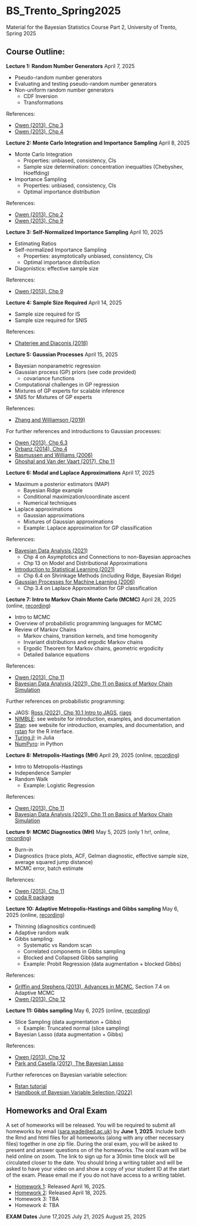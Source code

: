 # BS_Trento_Spring2025
Material for the Bayesian Statistics Course Part 2, University of Trento, Spring 2025

## Course Outline:

**Lecture 1: Random Number Generators** April 7, 2025
- Pseudo-random number generators
- Evaluating and testing pseudo-random number generators
- Non-uniform random number generators
  - CDF Inversion
  - Transformations
    
References:
- [Owen (2013), Chp 3](https://artowen.su.domains/mc/Ch-unifrng.pdf)
- [Owen (2013), Chp 4](https://artowen.su.domains/mc/Ch-nonunifrng.pdf)

**Lecture 2: Monte Carlo Integration and Importance Sampling** April 8, 2025
- Monte Carlo Integration
  - Properties: unbiased, consistency, CIs
  - Sample size determination: concentration inequalties (Chebyshev, Hoeffding)
- Importance Sampling
  - Properties: unbiased, consistency, CIs
  - Optimal importance distribution
    
References:
- [Owen (2013), Chp 2](https://artowen.su.domains/mc/Ch-intro.pdf)
- [Owen (2013), Chp 9](https://artowen.su.domains/mc/Ch-var-is.pdf)

**Lecture 3: Self-Normalized Importance Sampling** April 10, 2025
- Estimating Ratios
- Self-normalized Importance Sampling
  - Properties: asymptotically unbiased, consistency, CIs
  - Optimal importance distribution
- Diagonistics: effective sample size

References:
- [Owen (2013), Chp 9](https://artowen.su.domains/mc/Ch-var-is.pdf)

**Lecture 4: Sample Size Required** April 14, 2025
- Sample size required for IS
- Sample size required for SNIS

References:
- [Chaterjee and Diaconis (2018)](https://arxiv.org/abs/1511.01437)

**Lecture 5: Gaussian Processes** April 15, 2025
- Bayesian nonparametric regression
- Gaussian process (GP) priors (see code provided)
  - covariance functions
- Computational challenges in GP regression
- Mixtures of GP experts for scalable inference
- SNIS for Mixtures of GP experts

References:
- [Zhang and Williamson (2019)](https://arxiv.org/abs/1702.08420)

For further references and introductions to Gaussian processes:
- [Owen (2013), Chp 6.3](https://artowen.su.domains/mc/Ch-processes.pdf)
- [Orbanz (2014), Chp 4](http://www.gatsby.ucl.ac.uk/~porbanz/papers/porbanz_BNP_draft.pdf)
- [Rasmussen and Williams (2006)](https://gaussianprocess.org/gpml/)
- [Ghoshal and Van der Vaart (2017), Chp 11](https://www.cambridge.org/core/books/fundamentals-of-nonparametric-bayesian-inference/C96325101025D308C9F31F4470DEA2E8)

**Lecture 6: Modal and Laplace Approximations** April 17, 2025
- Maximum a posterior estimators (MAP)
  - Bayesian Ridge example
  - Conditional maximization/coordinate ascent
  - Numerical techniques
- Laplace approximations 
  - Gaussian approximations
  - Mixtures of Gaussian approximations
  - Example: Laplace approximation for GP classification
 
References:
- [Bayesian Data Analysis (2021)](https://sites.stat.columbia.edu/gelman/book/BDA3.pdf)
  - Chp 4 on Asymptotics and Connections to non-Bayesian approaches
  - Chp 13 on Model and Distributional Approximations
- [Introduction to Statistical Learning (2021)](https://www.statlearning.com)
  - Chp 6.4 on Shrinkage Methods (including Ridge, Bayesian Ridge)
- [Gaussian Processes for Machine Learning (2006)](https://gaussianprocess.org/gpml/)
  - Chp 3.4 on Laplace Approximation for GP classification
 
**Lecture 7: Intro to Markov Chain Monte Carlo (MCMC)** April 28, 2025 (online, [recording](https://ed-ac-uk.zoom.us/rec/share/8ukLSvdKRJiIWSWAAqI605zwU5BPJZPdyUUdXoffHQW3F7XM0riQ-pCU4759nf74.9vHNGXqI4t8YILQz))
- Intro to MCMC
- Overview of probabilistic programming languages for MCMC
- Review of Markov Chains
  - Markov chains, transition kernels, and time homogenity
  - Invariant distributions and ergodic Markov chains
  - Ergodic Theorem for Markov chains, geometric ergodicity
  - Detailed balance equations

References:
 - [Owen (2013), Chp 11](https://artowen.su.domains/mc/Ch-MCMC.pdf)
 - [Bayesian Data Analysis (2021), Chp 11 on Basics of Markov Chain Simulation](https://sites.stat.columbia.edu/gelman/book/BDA3.pdf)

Further references on probabilistic programming:
- JAGS: [Ross (2022), Chp 10.1 Intro to JAGS](https://bookdown.org/kevin_davisross/bayesian-reasoning-and-methods/introduction-to-jags.html), [rjags](https://cran.r-project.org/web/packages/rjags/rjags.pdf)
- [NIMBLE](https://r-nimble.org): see website for introduction, examples, and documentation
- [Stan](https://mc-stan.org): see website for introduction, examples, and documentation, and [rstan](https://mc-stan.org/rstan/) for the R interface.
- [Turing.jl](https://turinglang.org): in Julia
- [NumPyro](https://num.pyro.ai/en/latest/index.html#introductory-tutorials): in Python

**Lecture 8: Metropolis-Hastings (MH)** April 29, 2025 (online, [recording](https://ed-ac-uk.zoom.us/rec/share/xvo4pcaGkn6LiuEmd1v0QdJ33hn_jVegzcUgkmsdS72Gxa4QpnTD-dTtQaj7P4N5.nP8vvKjnJbhjS788))
- Intro to Metropolis-Hastings
- Independence Sampler
- Random Walk
  - Example: Logistic Regression
 
References:
- [Owen (2013), Chp 11](https://artowen.su.domains/mc/Ch-MCMC.pdf)
- [Bayesian Data Analysis (2021), Chp 11 on Basics of Markov Chain Simulation](https://sites.stat.columbia.edu/gelman/book/BDA3.pdf)

**Lecture 9: MCMC Diagnostics (MH)** May 5, 2025 (only 1 hr!, online, [recording](https://ed-ac-uk.zoom.us/rec/share/herAGmW0fy8bmiZxh2rm2su0S04qDlS6CDiPYvHpJenMWU5ZB2QH7CgXmXD7FdN8.BGao9eGt7dRkg8cs))
- Burn-in
- Diagnostics (trace plots, ACF, Gelman diagnostic, effective sample size, average squared jump distance)
- MCMC error, batch estimate

References:
- [Owen (2013), Chp 11](https://artowen.su.domains/mc/Ch-MCMC.pdf)
- [coda R package](https://cran.r-project.org/web/packages/coda/coda.pdf)

**Lecture 10: Adaptive Metropolis-Hastings and Gibbs sampling** May 6, 2025 (online, [recording](https://ed-ac-uk.zoom.us/rec/share/UVonqG6NbBSPx3Z03hdkmxKdTyNDIYaA9H_fpHq8OAACFGebQOq1smJLHKfptNPz.ijlgC57glY-ieCo2))
- Thinning (diagnositics continued)
- Adaptive random walk
- Gibbs sampling:
  - Systematic vs Random scan
  - Correlated components in Gibbs sampling
  - Blocked and Collapsed Gibbs sampling
  - Example: Probit Regression (data augmentation + blocked Gibbs)

References:
- [Griffin and Stephens (2013), Advances in MCMC](https://academic.oup.com/book/12043/chapter/161359578), Section 7.4 on Adaptive MCMC
- [Owen (2013), Chp 12](https://artowen.su.domains/mc/Ch-MCMC.pdf)

**Lecture 11: Gibbs sampling** May 6, 2025 (online, [recording](https://ed-ac-uk.zoom.us/rec/share/PdRYFWkJpOSVHNsS6VXGd9cNJIh19aDXovxPgHDZeqMHxj-O1NC-IR9jeITQYPU.roxHx28NtDrswx1o))
  - Slice Sampling (data augmentation + Gibbs) 
     - Example: Truncated normal (slice sampling)
  - Bayesian Lasso (data augmentation + Gibbs)

References:
- [Owen (2013), Chp 12](https://artowen.su.domains/mc/Ch-MCMC.pdf)
- [Park and Casella (2012), The Bayesian Lasso](https://www.tandfonline.com/doi/abs/10.1198/016214508000000337)

Further references on Bayesian variable selection:
- [Rstan tutorial](https://betanalpha.github.io/assets/case_studies/modeling_sparsity.html)
- [Handbook of Bayesian Variable Selection (2022)](https://www.taylorfrancis.com/books/edit/10.1201/9781003089018/handbook-bayesian-variable-selection-mahlet-tadesse-marina-vannucci)

## Homeworks and Oral Exam

A set of homeworks will be released. You will be required to submit all homeworks by email (sara.wade@ed.ac.uk) by **June 1, 2025**. Include both the Rmd and html files for all homeworks (along with any other necessary files) together in one zip file. During the oral exam, you will be asked to present and answer questions on of the homeworks. The oral exam will be held online on zoom. The link to sign up for a 30min time block will be circulated closer to the date. You should bring a writing tablet and will be asked to have your video on and show a copy of your student ID at the start of the exam. Please email me if you do not have access to a writing tablet.

- [Homework 1](https://htmlpreview.github.io/?https://github.com/sarawade/BS_Trento_Spring2025/blob/main/homeworks/hw1.html): Released April 16, 2025.
- [Homework 2](https://htmlpreview.github.io/?https://github.com/sarawade/BS_Trento_Spring2025/blob/main/homeworks/hw2.html): Released April 18, 2025.
- Homework 3: TBA
- Homework 4: TBA

**EXAM Dates**
June 17,2025
July 21, 2025
August 25, 2025
